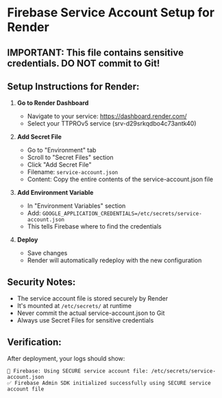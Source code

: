 # Firebase Service Account Setup for Render

## IMPORTANT: This file contains sensitive credentials. DO NOT commit to Git\!

## Setup Instructions for Render:

1. **Go to Render Dashboard**
   - Navigate to your service: https://dashboard.render.com/
   - Select your TTPROv5 service (srv-d29srkqdbo4c73antk40)

2. **Add Secret File**
   - Go to "Environment" tab
   - Scroll to "Secret Files" section
   - Click "Add Secret File"
   - Filename: `service-account.json`
   - Content: Copy the entire contents of the service-account.json file

3. **Add Environment Variable**
   - In "Environment Variables" section
   - Add: `GOOGLE_APPLICATION_CREDENTIALS=/etc/secrets/service-account.json`
   - This tells Firebase where to find the credentials

4. **Deploy**
   - Save changes
   - Render will automatically redeploy with the new configuration

## Security Notes:
- The service account file is stored securely by Render
- It's mounted at `/etc/secrets/` at runtime
- Never commit the actual service-account.json to Git
- Always use Secret Files for sensitive credentials

## Verification:
After deployment, your logs should show:
```
🔐 Firebase: Using SECURE service account file: /etc/secrets/service-account.json
✅ Firebase Admin SDK initialized successfully using SECURE service account file
```
